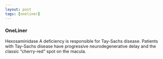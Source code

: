 ```yaml
---
layout: post
tags: [oneliner]
---
```



### OneLiner

Hexosaminidase A deficiency is responsible for Tay-Sachs disease. Patients with Tay-Sachs disease have progressive neurodegenerative delay and the classic “cherry-red” spot on the macula.
